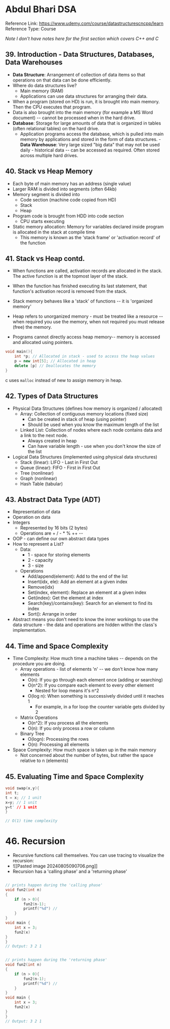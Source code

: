 # Abdul Bhari DSA

Reference Link: https://www.udemy.com/course/datastructurescncpp/learn
Reference Type: Course

*Note I don't have notes here for the first section which covers C++ and C*
## 39. Introduction - Data Structures, Databases, Data Warehouses

- **Data Structure**: Arrangement of collection of data items so that operations on that data can be done efficiently.
- Where do data structures live? 
	- Main memory (RAM)
	- Applications can use data structures for arranging their data.
- When a program (stored on HD) is run, it is brought into main memory. Then the CPU executes that program. 
- Data is also brought into the main memory (for example a MS Word document) -- cannot be processed when in the hard drive.
- **Database**: Storage for large amounts of data that is organized in tables (often relational tables) on the hard drive. 
	- Application programs access the database, which is pulled into main memory by applications and stored in the form of data structures.
-**Data Warehouse**: Very large sized "big data" that may not be used daily - historical data -- can be accessed as required. Often stored across multiple hard drives.

## 40. Stack vs Heap Memory

- Each byte of main memory has an address (single value)
- Larger RAM is divided into segments (often 64kb)
- Memory segment is divided into 
	- Code section (machine code copied from HD)
	- Stack
	- Heap
- Program code is brought from HDD into code section
	- CPU starts executing
- Static memory allocation: Memory for variables declared inside program is allocated in the stack at compile time
	- This memory is known as the 'stack frame' or 'activation record' of the function

## 41. Stack vs Heap contd.

- When functions are called, activation records are allocated in the stack. The active function is at the topmost layer of the stack.
- When the function has finished executing its last statement, that function's activation record is removed from the stack.
- Stack memory behaves like a 'stack' of functions -- it is 'organized memory'

- Heap refers to unorganized memory - must be treated like a resource -- when required you use the memory, when not required you must release (free) the memory.
- Programs cannot directly access heap memory-- memory is accessed and allocated using pointers.

```c++
void main(){
	int *p; // Allocated in stack - used to access the heap values
	p = new int[5]; // Allocated in heap
	delete [p] // Deallocates the memory
}
```

c uses `malloc` instead of new to assign memory in heap.
## 42. Types of Data Structures

- Physical Data Structures (defines how memory is organized / allocated)
	- Array: Collection of contiguous memory locations (fixed size)
		- Can be created in stack of heap (using pointer)
		- Should be used when you know the maximum length of the list
	- Linked List: Collection of nodes where each node contains data and a link to the next node.
		- Always created in heap
		- Can have variable length - use when you don't know the size of the list
- Logical Data Structures (implemented using physical data structures)
	- Stack (linear): LIFO - Last in First Out
	- Queue (linear): FIFO - First in First Out
	- Tree (nonlinear)
	- Graph (nonlinear)
	- Hash Table (tabular)

## 43. Abstract Data Type (ADT)

- Representation of data
- Operation on data
- Integers 
	- Represented by 16 bits (2 bytes)
	- Operations are + / - * % ++ --
- OOP - can define our own abstract data types
- How to represent a List?
	- Data:  
		- 1 - space for storing elements
		- 2 - capacity
		- 3 - size
	- Operations
		- Add/append(element): Add to the end of the list 
		- Insert(idx, ele): Add an element at a given index
		- Remove(idx) 
		- Set(index, element): Replace an element at a given index
		- Get(index): Get the element at index
		- Search(key)/contains(key): Search for an element to find its index 
		- Sort(): Arrange in order
- Abstract means you don't need to know the inner workings to use the data structure - the data and operations are hidden within the class's implementation.

## 44.  Time and Space Complexity

- Time Complexity: How much time a machine takes -- depends on the procedure you are doing.
	- Array operations - list of elements 'n' -- we don't know how many elements
		- O(n): If you go through each element once (adding or searching)
		- O(n^2): If you compare each element to every other element
			- Nested for loop means it's n^2
		- O(log n): When something is successively divided until it reaches 1
			- For example, in a for loop the counter variable gets divided by 2
	- Matrix Operations
		- O(n^2): If you process all the elements
		- O(n): If you only process a row or column
	- Binary Tree
		- O(logn): Processing the rows 
		- O(n): Processing all elements
- Space Complexity: How much space is taken up in the main memory
	- Not concerned about the number of bytes, but rather the space relative to n (elements)

## 45. Evaluating Time and Space Complexity

```c++
void swap(x,y){
int t;
t = x; // 1 unit
x=y; // 1 unit
y=t' // 1 unit
}

// O(1) time complexity
```


# 46.  Recursion

- Recursive functions call themselves. You can use tracing to visualize the recursion:
- ![[Pasted image 20240805090706.png]]
- Recursion has a 'calling phase' and a 'returning phase'

```cpp

// prints happen during the 'calling phase'
void fun2(int n)
{
	if (n > 0){
		fun2(n-1);
		printf("%d") // 
	}
}
void main { 
	int x = 3;
	fun2(x)
}
}
// Output: 3 2 1
```


```cpp

// prints happen during the 'returning phase'
void fun2(int n)
{
	if (n > 0){
		fun2(n-1);
		printf("%d") // 
	}
}
void main { 
	int x = 3;
	fun2(x)
}
}
// Output: 3 2 1
```